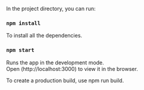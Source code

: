 In the project directory, you can run:

### `npm install`

To install all the dependencies.

### `npm start`

Runs the app in the development mode.<br />
Open (http://localhost:3000) to view it in the browser.

To create a production build, use npm run build.
